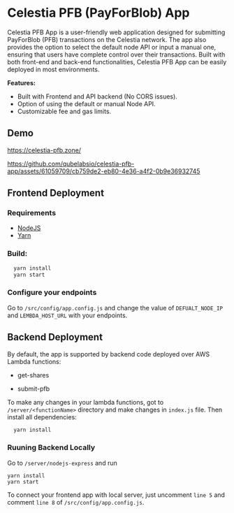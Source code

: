 
# Celestia PFB (PayForBlob) App

Celestia PFB App is a user-friendly web application designed for submitting PayForBlob (PFB) transactions on the Celestia network. The app also provides the option to select the default node API or input a manual one, ensuring that users have complete control over their transactions. Built with both front-end and back-end functionalities, Celestia PFB App can be easily deployed in most environments. 

**Features:**
* Built with Frontend and API backend (No CORS issues).
* Option of using the default or manual Node API.
* Customizable fee and gas limits.

## Demo

https://celestia-pfb.zone/

https://github.com/qubelabsio/celestia-pfb-app/assets/61059709/cb759de2-eb80-4e36-a4f2-0b9e36932745


## Frontend Deployment

### Requirements
* [NodeJS](https://nodejs.org/en)
* [Yarn](https://classic.yarnpkg.com/lang/en/docs/install)

### Build:
```bash
  yarn install
  yarn start
```
### Configure your endpoints
Go to `/src/config/app.config.js` and change the value of `DEFUALT_NODE_IP` and `LEMBDA_HOST_URL` with your endpoints.


## Backend Deployment
By default, the app is supported by backend code deployed over AWS Lambda functions:

- get-shares

- submit-pfb

To make any changes in your lambda functions, got to `/server/<functionName>` directory and make changes in `index.js` file. Then install all dependencies:

```bash
  yarn install
```
### Ruuning Backend Locally
Go to `/server/nodejs-express` and run

```
yarn install
yarn start
```

To connect your frontend app with local server, just uncomment `line 5` and comment `line 8` of `/src/config/app.config.js`.





